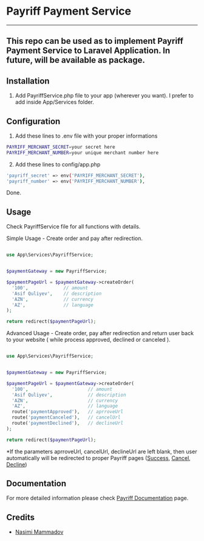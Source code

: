 # Payriff Payment Service

---
This repo can be used as to implement Payriff Payment Service to Laravel Application. In future, will be available as package. 
---

## Installation

1. Add PayriffService.php file to your app (wherever you want). I prefer to add inside App/Services folder.

## Configuration

1. Add these lines to .env file with your proper informations

```bash
PAYRIFF_MERCHANT_SECRET=your secret here
PAYRIFF_MERCHANT_NUMBER=your unique merchant number here
```

2. Add these lines to config/app.php
```bash
'payriff_secret' => env('PAYRIFF_MERCHANT_SECRET'),
'payriff_number' => env('PAYRIFF_MERCHANT_NUMBER'),
```

Done.

## Usage

Check PayriffService file for all functions with details.

Simple Usage - Create order and pay after redirection.

```php

use App\Services\PayriffService;


$paymentGateway = new PayriffService;

$paymentPageUrl = $paymentGateway->createOrder(
  '100',             // amount
  'Asif Quliyev',    // description
  'AZN',             // currency
  'AZ',              // language
);

return redirect($paymentPageUrl);
```

Advanced Usage - Create order, pay after redirection and return user back to your website ( while process approved, declined or canceled ).

```php

use App\Services\PayriffService;


$paymentGateway = new PayriffService;

$paymentPageUrl = $paymentGateway->createOrder(
  '100',                      // amount
  'Asif Quliyev',             // description
  'AZN',                      // currency
  'AZ',                       // language
  route('paymentApproved'),   // aprroveUrl
  route('paymentCanceled'),   // cancelUrl
  route('paymentDeclined'),   // declineUrl
);

return redirect($paymentPageUrl);
```

*If the parameters aprroveUrl, cancelUrl, declineUrl are left blank, then user automatically will be redirected to proper Payriff pages (<a href="https://payriff.com/success.html">Success</a>, <a href="https://payriff.com/cancel.html">Cancel</a>, <a href="https://payriff.com/decline.html">Decline</a>)



## Documentation

For more detailed information please check <a href="https://payriff.com/docs/">Payriff Documentation</a> page.

## Credits

- [Nasimi Mammadov](https://github.com/nasimic)
